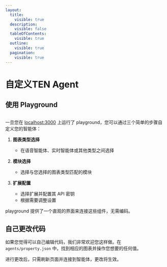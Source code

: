 ```yaml
---
layout:
  title:
    visible: true
  description:
    visible: false
  tableOfContents:
    visible: true
  outline:
    visible: true
  pagination:
    visible: true
---
```

# 自定义TEN Agent

## 使用 Playground

<figure><img src="https://github.com/TEN-framework/docs/blob/main/assets/gif/module-example.gif?raw=true" alt=""><figcaption></figcaption></figure>

一旦您在 [localhost:3000](http://localhost:3000) 上运行了 playground，您可以通过三个简单的步骤自定义您的智能体：

1. **图表类型选择**

   - 在语音智能体、实时智能体或其他类型之间选择
2. **模块选择**

   - 选择与您选择的图表类型匹配的模块
3. **扩展配置**

   - 选择扩展并配置其 API 密钥
   - 根据需要调整设置

playground 提供了一个直观的界面来连接这些组件，无需编码。

## 自己更改代码

如果您觉得可以自己编辑代码，我们非常欢迎您这样做。在 `agents/property.json` 中，找到相应的图表并操作您想要的任何值。

进行更改后，只需刷新页面并连接到智能体，更改将生效。
